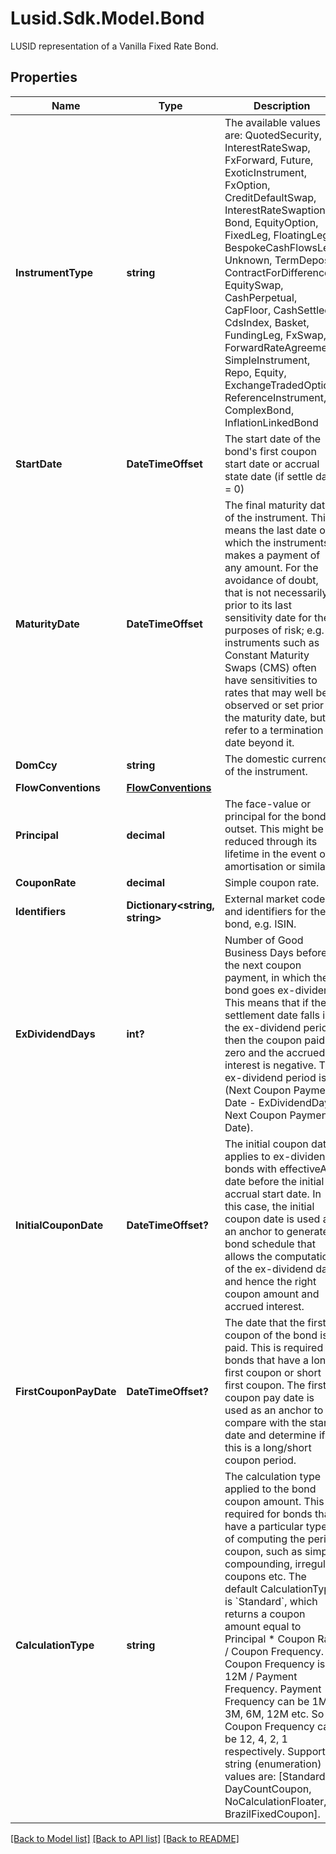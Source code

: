 # Lusid.Sdk.Model.Bond
LUSID representation of a Vanilla Fixed Rate Bond.

## Properties

Name | Type | Description | Notes
------------ | ------------- | ------------- | -------------
**InstrumentType** | **string** | The available values are: QuotedSecurity, InterestRateSwap, FxForward, Future, ExoticInstrument, FxOption, CreditDefaultSwap, InterestRateSwaption, Bond, EquityOption, FixedLeg, FloatingLeg, BespokeCashFlowsLeg, Unknown, TermDeposit, ContractForDifference, EquitySwap, CashPerpetual, CapFloor, CashSettled, CdsIndex, Basket, FundingLeg, FxSwap, ForwardRateAgreement, SimpleInstrument, Repo, Equity, ExchangeTradedOption, ReferenceInstrument, ComplexBond, InflationLinkedBond | 
**StartDate** | **DateTimeOffset** | The start date of the bond&#39;s first coupon start date or accrual state date (if settle days &#x3D; 0) | 
**MaturityDate** | **DateTimeOffset** | The final maturity date of the instrument. This means the last date on which the instruments makes a payment of any amount.  For the avoidance of doubt, that is not necessarily prior to its last sensitivity date for the purposes of risk; e.g. instruments such as  Constant Maturity Swaps (CMS) often have sensitivities to rates that may well be observed or set prior to the maturity date, but refer to a termination date beyond it. | 
**DomCcy** | **string** | The domestic currency of the instrument. | 
**FlowConventions** | [**FlowConventions**](FlowConventions.md) |  | 
**Principal** | **decimal** | The face-value or principal for the bond at outset.  This might be reduced through its lifetime in the event of amortisation or similar. | 
**CouponRate** | **decimal** | Simple coupon rate. | 
**Identifiers** | **Dictionary&lt;string, string&gt;** | External market codes and identifiers for the bond, e.g. ISIN. | [optional] 
**ExDividendDays** | **int?** | Number of Good Business Days before the next coupon payment, in which the bond goes ex-dividend. This means that if the settlement date falls in the ex-dividend period  then the coupon paid is zero and the accrued interest is negative. The ex-dividend  period is (Next Coupon Payment Date - ExDividendDays, Next Coupon Payment Date). | [optional] 
**InitialCouponDate** | **DateTimeOffset?** | The initial coupon date applies to ex-dividends bonds with effectiveAt date before the initial accrual start date. In this case, the initial coupon date is used as an anchor to  generate a bond schedule that allows the computation of the ex-dividend date and hence the right coupon amount and accrued interest. | [optional] 
**FirstCouponPayDate** | **DateTimeOffset?** | The date that the first coupon of the bond is paid. This is required for bonds that have a long first coupon or short first coupon. The first coupon pay date is used  as an anchor to compare with the start date and determine if this is a long/short coupon period. | [optional] 
**CalculationType** | **string** | The calculation type applied to the bond coupon amount. This is required for bonds that have a particular type of computing the period coupon, such as simple compounding,  irregular coupons etc.  The default CalculationType is &#x60;Standard&#x60;, which returns a coupon amount equal to Principal * Coupon Rate / Coupon Frequency. Coupon Frequency is 12M / Payment Frequency.  Payment Frequency can be 1M, 3M, 6M, 12M etc. So Coupon Frequency can be 12, 4, 2, 1 respectively.    Supported string (enumeration) values are: [Standard, DayCountCoupon, NoCalculationFloater, BrazilFixedCoupon]. | [optional] 

[[Back to Model list]](../README.md#documentation-for-models) [[Back to API list]](../README.md#documentation-for-api-endpoints) [[Back to README]](../README.md)

